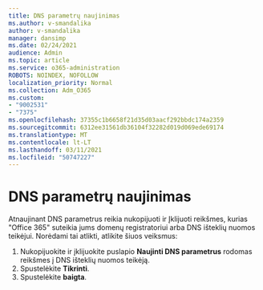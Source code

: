 ```yaml
---
title: DNS parametrų naujinimas
ms.author: v-smandalika
author: v-smandalika
manager: dansimp
ms.date: 02/24/2021
audience: Admin
ms.topic: article
ms.service: o365-administration
ROBOTS: NOINDEX, NOFOLLOW
localization_priority: Normal
ms.collection: Adm_O365
ms.custom:
- "9002531"
- "7375"
ms.openlocfilehash: 37355c1b6658f21d35d03aacf292bbdc174a2359
ms.sourcegitcommit: 6312ee31561db36104f32282d019d069ede69174
ms.translationtype: MT
ms.contentlocale: lt-LT
ms.lasthandoff: 03/11/2021
ms.locfileid: "50747227"
---
```

# <a name="update-dns-settings"></a>DNS parametrų naujinimas

Atnaujinant DNS parametrus reikia nukopijuoti ir Įklijuoti reikšmes, kurias "Office 365" suteikia jums domenų registratoriui arba DNS išteklių nuomos teikėjui. Norėdami tai atlikti, atlikite šiuos veiksmus:

1. Nukopijuokite ir įklijuokite puslapio **Naujinti DNS parametrus** rodomas reikšmes į DNS išteklių nuomos teikėją.
2. Spustelėkite **Tikrinti**.
3. Spustelėkite **baigta**.